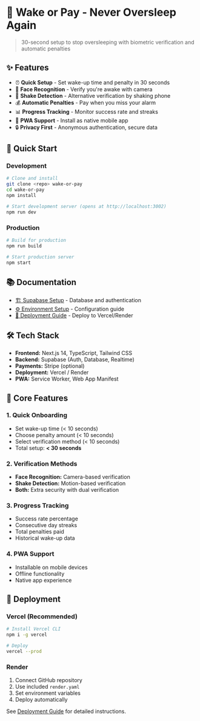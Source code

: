 # 🔔 Wake or Pay - Never Oversleep Again

> 30-second setup to stop oversleeping with biometric verification and automatic penalties

## ✨ Features

- ⏰ **Quick Setup** - Set wake-up time and penalty in 30 seconds
- 👤 **Face Recognition** - Verify you're awake with camera
- 📱 **Shake Detection** - Alternative verification by shaking phone  
- 💰 **Automatic Penalties** - Pay when you miss your alarm
- 📊 **Progress Tracking** - Monitor success rate and streaks
- 📱 **PWA Support** - Install as native mobile app
- 🔒 **Privacy First** - Anonymous authentication, secure data

## 🚀 Quick Start

### Development
```bash
# Clone and install
git clone <repo> wake-or-pay
cd wake-or-pay
npm install

# Start development server (opens at http://localhost:3002)
npm run dev
```

### Production
```bash
# Build for production
npm run build

# Start production server
npm start
```

## 📚 Documentation

- [🏗️ Supabase Setup](./docs/supabase-setup.md) - Database and authentication
- [⚙️ Environment Setup](./docs/environment-setup.md) - Configuration guide
- [🚀 Deployment Guide](./docs/deployment-guide.md) - Deploy to Vercel/Render

## 🛠 Tech Stack

- **Frontend:** Next.js 14, TypeScript, Tailwind CSS
- **Backend:** Supabase (Auth, Database, Realtime)
- **Payments:** Stripe (optional)
- **Deployment:** Vercel / Render
- **PWA:** Service Worker, Web App Manifest

## 🎯 Core Features

### 1. Quick Onboarding
- Set wake-up time (< 10 seconds)
- Choose penalty amount (< 10 seconds)
- Select verification method (< 10 seconds)
- Total setup: **< 30 seconds**

### 2. Verification Methods
- **Face Recognition:** Camera-based verification
- **Shake Detection:** Motion-based verification  
- **Both:** Extra security with dual verification

### 3. Progress Tracking
- Success rate percentage
- Consecutive day streaks
- Total penalties paid
- Historical wake-up data

### 4. PWA Support
- Installable on mobile devices
- Offline functionality
- Native app experience

## 🚀 Deployment

### Vercel (Recommended)
```bash
# Install Vercel CLI
npm i -g vercel

# Deploy
vercel --prod
```

### Render
1. Connect GitHub repository
2. Use included `render.yaml`
3. Set environment variables
4. Deploy automatically

See [Deployment Guide](./docs/deployment-guide.md) for detailed instructions.
